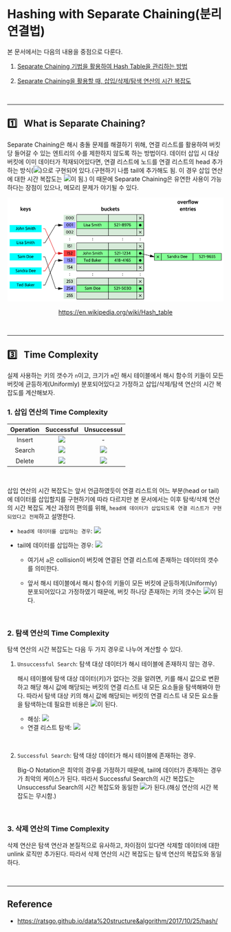 # Hashing with Separate Chaining(분리 연결법)

본 문서에서는 다음의 내용을 중점으로 다룬다.

1. <a href="#sec_01">Separate Chaining 기법을 활용하여 Hash Table을 관리하는 방법</a>

2. <a href="#sec_02">Separate Chaining을 활용할 때, 삽입/삭제/탐색 연산의 시간 복잡도</a>

<br/>

---
<h2 id="sec_01">1️⃣&ensp; What is Separate Chaining?</h2>

Separate Chaining은 해시 충돌 문제를 해결하기 위해, 연결 리스트를 활용하여 버킷 당 들어갈 수 있는 엔트리의 수를 제한하지 않도록 하는 방법이다. 데이터 삽입 시 대상 버킷에 이미 데이터가 적재되어있다면, 연결 리스트에 노드를 연결 리스트의 head 추가하는 방식(<img src="https://chart.apis.google.com/chart?cht=tx&chl=O(1)" />)으로 구현되어 있다.(구현하기 나름 tail에 추가해도 됨. 이 경우 삽입 연산에 대한 시간 복잡도는 <img src="https://chart.apis.google.com/chart?cht=tx&chl=O(n)" />이 됨.) 이 때문에 Separate Chaining은 유연한 사용이 가능하다는 장점이 있으나, 메모리 문제가 야기될 수 있다.

<div align="center">
    <img src="../../figure/separate_chaining.png">
    <p><a href="https://en.wikipedia.org/wiki/Hash_table">https://en.wikipedia.org/wiki/Hash_table</a></p>
</div><br/>

---
<h2 id="sec_02">3️⃣&ensp; Time Complexity</h2>

실제 사용하는 키의 갯수가 `n`이고, 크기가 `m`인 해시 테이블에서 해시 함수의 키들이 모든 버킷에 균등하게(Uniformly) 분포되어있다고 가정하고 삽입/삭제/탐색 연산의 시간 복잡도를 계산해보자.

### 1. 삽입 연산의 Time Complexity

|Operation|Successful|Unsuccessul|
|:-:|:-:|:-:|
|Insert|<img src="https://chart.apis.google.com/chart?cht=tx&chl=O(1)" />|-|
|Search|<img src="https://chart.apis.google.com/chart?cht=tx&chl=O(a)" />|<img src="https://chart.apis.google.com/chart?cht=tx&chl=O(a)" />|
|Delete|<img src="https://chart.apis.google.com/chart?cht=tx&chl=O(a)" />|<img src="https://chart.apis.google.com/chart?cht=tx&chl=O(a)" />|

<br/>

삽입 연산의 시간 복잡도는 앞서 언급하였듯이 연결 리스트의 어느 부분(head or tail)에 데이터를 삽입할지를 구현하기에 따라 다르지만 본 문서에서는 이후 탐색/삭제 연산의 시간 복잡도 계산 과정의 편의를 위해, `head에 데이터가 삽입되도록 연결 리스트가 구현되었다고 전제`하고 설명한다.

* `head에 데이터를 삽입하는 경우`: <img src="https://chart.apis.google.com/chart?cht=tx&chl=O(1)" />

* tail에 데이터를 삽입하는 경우: <img src="https://chart.apis.google.com/chart?cht=tx&chl=O(a)" />

  * 여기서 `a`은 collision이 버킷에 연결된 연결 리스트에 존재하는 데이터의 갯수를 의미한다.

  * 앞서 해시 테이블에서 해시 함수의 키들이 모든 버킷에 균등하게(Uniformly) 분포되어있다고 가정하였기 때문에, 버킷 하나당 존재하는 키의 갯수는 <img src="https://chart.apis.google.com/chart?cht=tx&chl=a%5C%20%3D%5C%20%5Cfrac%7Bn%7D%7Bm%7D" />이 된다.

<br/>

### 2. 탐색 연산의 Time Complexity

탐색 연산의 시간 복잡도는 다음 두 가지 경우로 나누어 계산할 수 있다.

1. `Unsuccessful Search`: 탐색 대상 데이터가 해시 테이블에 존재하지 않는 경우.

    해시 테이블에 탐색 대상 데이터(키)가 없다는 것을 알려면, 키를 해시 값으로 변환하고 해당 해시 값에 해당되는 버킷의 연결 리스트 내 모든 요소들을 탐색해봐야 한다. 따라서 탐색 대상 키의 해시 값에 해당되는 버킷의 연결 리스트 내 모든 요소들을 탐색하는데 필요한 비용은 <img src="https://chart.apis.google.com/chart?cht=tx&chl=O(1%5C%20%2B%5C%20a)%5C%20%3D%5C%20O(1%5C%20%2B%5C%20%5Cfrac%7Bn%7D%7Bm%7D)" />이 된다.

    * 해싱: <img src="https://chart.apis.google.com/chart?cht=tx&chl=O(1)" />
    * 연결 리스트 탐색: <img src="https://chart.apis.google.com/chart?cht=tx&chl=O(a)" />

<br/>

2. `Successful Search`: 탐색 대상 데이터가 해시 테이블에 존재하는 경우.

    Big-O Notation은 최약의 경우를 가정하기 때문에, tail에 데이터가 존재하는 경우가 최악의 케이스가 된다. 따라서 Successful Search의 시간 복잡도는 Unsuccessful Search의 시간 복잡도와 동일한 <img src="https://chart.apis.google.com/chart?cht=tx&chl=O(a)" />가 된다.(해싱 연산의 시간 복잡도는 무시함.)

<br/>

### 3. 삭제 연산의 Time Complexity

삭제 연산은 탐색 연산과 본질적으로 유사하고, 차이점이 있다면 삭제할 데이터에 대한 unlink 로직만 추가된다. 따라서 삭제 연산의 시간 복잡도는 탐색 연산의 복잡도와 동일하다.

<br/>

---
## Reference

* https://ratsgo.github.io/data%20structure&algorithm/2017/10/25/hash/

